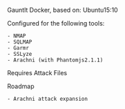 Gauntlt Docker, based on: Ubuntu15:10

Configured for the following tools:

	- NMAP
	- SQLMAP
	- Garmr
	- SSLyze
	- Arachni (with Phantomjs2.1.1)

Requires Attack Files

Roadmap

	- Arachni attack expansion 
